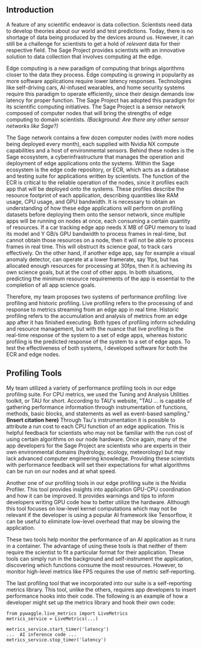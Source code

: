 ## Introduction

A feature of any scientific endeavor is data collection. Scientists need data to develop theories about our world and test predictions. Today, there is no shortage of data being produced by the devices around us. However, it can still be a challenge for scientists to get a hold of *relevant* data for their respective field. The Sage Project provides scientists with an innovative solution to data collection that involves computing at the edge.

Edge computing is a new paradigm of computing that brings algorithms closer to the data they process. Edge computing is growing in popularity as more software applications require lower latency responses. Technologies like self-driving cars, AI-infused wearables, and home security systems require this paradigm to operate efficiently, since their design demands low latency for proper function. The Sage Project has adopted this paradigm for its scientific computing initiatives. The Sage Project is a sensor network composed of computer nodes that will bring the strengths of edge computing to domain scientists. *(Background: Are there any other sensor networks like Sage?)*

The Sage network contains a few dozen computer nodes (with more nodes being deployed every month), each supplied with Nvidia NX compute capabilities and a host of environmental sensors. Behind these nodes is the Sage ecosystem, a cyberinfrastructure that manages the operation and deployment of edge applications onto the systems. Within the Sage ecosystem is the edge code repository, or ECR, which acts as a database and testing suite for applications written by scientists. The function of the ECR is critical to the reliable operation of the nodes, since it profiles each app that will be deployed onto the systems. These profiles describe the resource footprint of each application, describing quantities like RAM usage, CPU usage, and GPU bandwidth. It is necessary to obtain an understanding of how these edge applications will perform on profiling datasets before deploying them onto the sensor network, since multiple apps will be running on nodes at once, each consuming a certain quantity of resources. If a car tracking edge app needs X MB of GPU memory to load its model and Y GB/s GPU bandwidth to process frames in real-time, but cannot obtain those resources on a node, then it will not be able to process frames in real time. This will obstruct its science goal, to track cars effectively. On the other hand, if another edge app, say for example a visual anomaly detector, can operate at a lower framerate, say 1fps, but has allocated enough resources for processing at 30fps, then it is achieving its own science goals, but at the cost of other apps. In both situations, predicting the minimum resource requirements of the app is essential to the completion of all app science goals.

Therefore, my team proposes two systems of performance profiling: live profiling and historic profiling. Live profiling refers to the processing of and response to metrics streaming from an edge app in real time. Historic profiling refers to the accumulation and analysis of metrics from an edge app after it has finished executing. Both types of profiling inform scheduling and resource management, but with the nuance that live profiling is the real-time response of the system to a set of edge apps, whereas historic profiling is the predicted response of the system to a set of edge apps. To test the effectiveness of both systems, I developed software for both the ECR and edge nodes.

## Profiling Tools

My team utilized a variety of performance profiling tools in our edge profiling suite. For CPU metrics, we used the Tuning and Analysis Utilities toolkit, or TAU for short. According to TAU's website, "TAU ... is capable of gathering performance information through instrumentation of functions, methods, basic blocks, and statements as well as event-based sampling." **(Insert citation here)** Through Tau's instrumentation it is possible to attribute a run cost to each CPU function of an edge application. This is helpful feedback for scientists who may not be familiar with the run cost of using certain algorithms on our node hardware. Once again, many of the app developers for the Sage Project are scientists who are experts in their own environmental domains (hydrology, ecology, meteorology) but may lack advanced computer engineering knowledge. Providing these scientists with performance feedback will set their expectations for what algorithms can be run on our nodes and at what speed.

Another one of our profiling tools in our edge profiling suite is the Nvidia Profiler. This tool provides insights into application GPU-CPU coordination and how it can be improved. It provides warnings and tips to inform developers writing GPU code how to better utilize the hardware. Although this tool focuses on low-level kernel computations which may not be relevant if the developer is using a popular AI framework like Tensorflow, it can be useful to eliminate low-level overhead that may be slowing the application.

These two tools help monitor the performance of an AI application as it runs in a container. The advantage of using these tools is that neither of them require the scientist to fit a particular format for their application. These tools can simply run in the background and self-instrument the application, discovering which functions consume the most resources. However, to monitor high-level metrics like FPS requires the use of metric self-reporting.

The last profiling tool that we incorporated into our suite is a self-reporting metrics library. This tool, unlike the others, requires app developers to insert performance hooks into their code. The following is an example of how a developer might set up the metrics library and hook their own code:

```
from pywaggle.live_metrics import LiveMetrics
metrics_service = LiveMetrics(...)

metrics_service.start_timer('latency')
...  AI inference code ...
metrics_service.stop_timer('latency')
```



